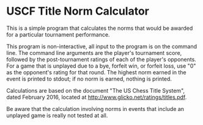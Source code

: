 # USCF Title Norm Calculator

This is a simple program that calculates the norms that would be
awarded for a particular tournament performance.

This program is non-interactive, all input to the program is on
the command line.  The command line arguments are the player's
tournament score, followed by the post-tournament ratings of each
of the player's opponents.  For a game that is unplayed due to
a bye, forfeit win, or forfeit loss, use "0" as the opponent's
rating for that round.  The highest norm earned in the event
is printed to stdout; if no norm is earned, nothing is printed.

Calculations are based on the document "The US Chess Title System",
dated February 2016, located at http://www.glicko.net/ratings/titles.pdf.

Be aware that the calculation involving norms in events that include
an unplayed game is really not tested at all.
